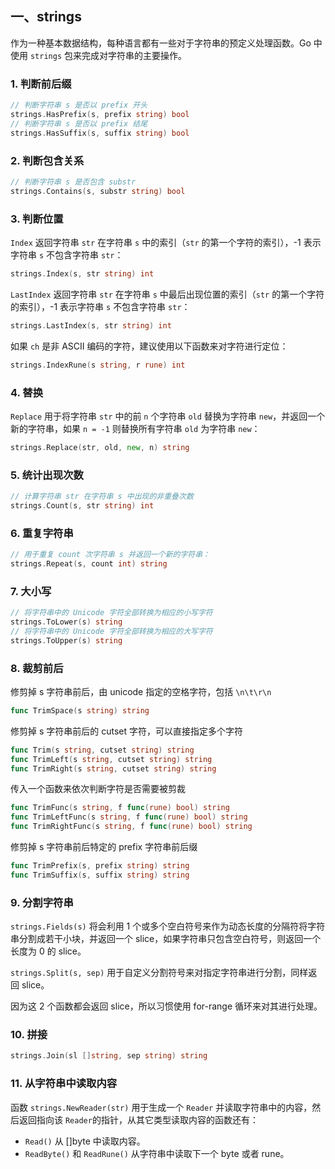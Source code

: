 ## 一、strings

作为一种基本数据结构，每种语言都有一些对于字符串的预定义处理函数。Go 中使用 `strings` 包来完成对字符串的主要操作。

### 1. 判断前后缀

```go
// 判断字符串 s 是否以 prefix 开头
strings.HasPrefix(s, prefix string) bool
// 判断字符串 s 是否以 prefix 结尾
strings.HasSuffix(s, suffix string) bool
```

### 2. 判断包含关系

```go
// 判断字符串 s 是否包含 substr
strings.Contains(s, substr string) bool
```

### 3. 判断位置

`Index` 返回字符串 `str` 在字符串 `s` 中的索引（`str` 的第一个字符的索引），-1 表示字符串 `s` 不包含字符串 `str`：

```go
strings.Index(s, str string) int
```

`LastIndex` 返回字符串 `str` 在字符串 `s` 中最后出现位置的索引（`str` 的第一个字符的索引），-1 表示字符串 `s` 不包含字符串 `str`：

```go
strings.LastIndex(s, str string) int
```

如果 `ch` 是非 ASCII 编码的字符，建议使用以下函数来对字符进行定位：

```go
strings.IndexRune(s string, r rune) int
```

### 4. 替换

`Replace` 用于将字符串 `str` 中的前 `n` 个字符串 `old` 替换为字符串 `new`，并返回一个新的字符串，如果 `n = -1` 则替换所有字符串 `old` 为字符串 `new`：

```go
strings.Replace(str, old, new, n) string
```

### 5. 统计出现次数

```go
// 计算字符串 str 在字符串 s 中出现的非重叠次数
strings.Count(s, str string) int
```

### 6. 重复字符串

```go
// 用于重复 count 次字符串 s 并返回一个新的字符串：
strings.Repeat(s, count int) string
```

### 7. 大小写

```go
// 将字符串中的 Unicode 字符全部转换为相应的小写字符
strings.ToLower(s) string
// 将字符串中的 Unicode 字符全部转换为相应的大写字符
strings.ToUpper(s) string
```

### 8. 裁剪前后

修剪掉 s 字符串前后，由 unicode 指定的空格字符，包括 `\n\t\r\n`

```go
func TrimSpace(s string) string
```

修剪掉 s 字符串前后的 cutset 字符，可以直接指定多个字符

```go
func Trim(s string, cutset string) string
func TrimLeft(s string, cutset string) string
func TrimRight(s string, cutset string) string
```

传入一个函数来依次判断字符是否需要被剪裁

```go
func TrimFunc(s string, f func(rune) bool) string
func TrimLeftFunc(s string, f func(rune) bool) string
func TrimRightFunc(s string, f func(rune) bool) string
```

修剪掉 s 字符串前后特定的 prefix 字符串前后缀

```go
func TrimPrefix(s, prefix string) string
func TrimSuffix(s, suffix string) string
```

### 9. 分割字符串

`strings.Fields(s)` 将会利用 1 个或多个空白符号来作为动态长度的分隔符将字符串分割成若干小块，并返回一个 slice，如果字符串只包含空白符号，则返回一个长度为 0 的 slice。

`strings.Split(s, sep)` 用于自定义分割符号来对指定字符串进行分割，同样返回 slice。

因为这 2 个函数都会返回 slice，所以习惯使用 for-range 循环来对其进行处理。

### 10. 拼接

```go
strings.Join(sl []string, sep string) string
```

### 11. 从字符串中读取内容

函数 `strings.NewReader(str)` 用于生成一个 `Reader` 并读取字符串中的内容，然后返回指向该 `Reader`的指针，从其它类型读取内容的函数还有：

- `Read()` 从 []byte 中读取内容。
- `ReadByte()` 和 `ReadRune()` 从字符串中读取下一个 byte 或者 rune。



